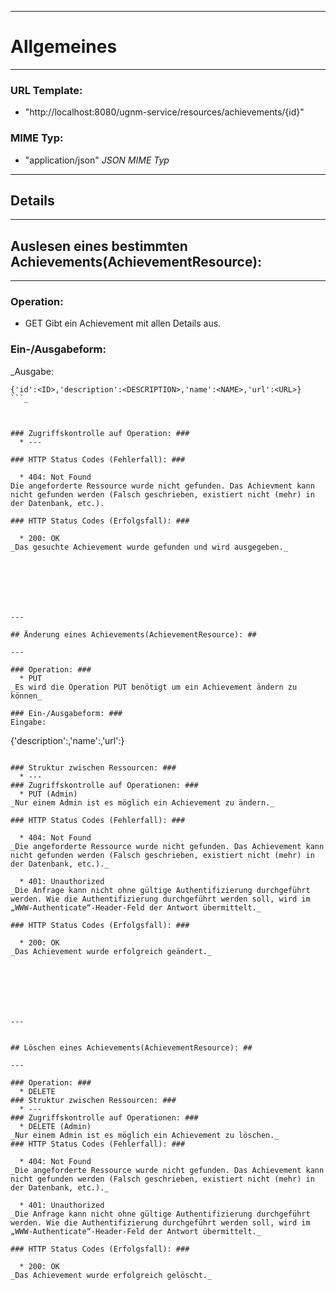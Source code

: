 
---

# Allgemeines #

---



### URL Template: ###
  * "http://localhost:8080/ugnm-service/resources/achievements/{id}"

### MIME Typ: ###
  * "application/json"
_JSON MIME Typ_



---

## Details ##

---


## Auslesen eines bestimmten Achievements(AchievementResource): ##

---


### Operation: ###
  * GET
Gibt ein Achievement mit allen Details aus.


### Ein-/Ausgabeform: ###
_Ausgabe:
```
{'id':<ID>,'description':<DESCRIPTION>,'name':<NAME>,'url':<URL>}
```_



### Zugriffskontrolle auf Operation: ###
  * ---

### HTTP Status Codes (Fehlerfall): ###

  * 404: Not Found
Die angeforderte Ressource wurde nicht gefunden. Das Achievment kann nicht gefunden werden (Falsch geschrieben, existiert nicht (mehr) in der Datenbank, etc.).

### HTTP Status Codes (Erfolgsfall): ###

  * 200: OK
_Das gesuchte Achievement wurde gefunden und wird ausgegeben._







---

## Änderung eines Achievements(AchievementResource): ##

---

### Operation: ###
  * PUT
_Es wird die Operation PUT benötigt um ein Achievement ändern zu können_

### Ein-/Ausgabeform: ###
Eingabe:

```
{'description':<DESCRIPTION>,'name':<NAME>,'url':<URL>}
```

### Struktur zwischen Ressourcen: ###
  * ---
### Zugriffskontrolle auf Operationen: ###
  * PUT (Admin)
_Nur einem Admin ist es möglich ein Achievement zu ändern._

### HTTP Status Codes (Fehlerfall): ###

  * 404: Not Found
_Die angeforderte Ressource wurde nicht gefunden. Das Achievement kann nicht gefunden werden (Falsch geschrieben, existiert nicht (mehr) in der Datenbank, etc.)._

  * 401: Unauthorized
_Die Anfrage kann nicht ohne gültige Authentifizierung durchgeführt werden. Wie die Authentifizierung durchgeführt werden soll, wird im „WWW-Authenticate“-Header-Feld der Antwort übermittelt._

### HTTP Status Codes (Erfolgsfall): ###

  * 200: OK
_Das Achievement wurde erfolgreich geändert._







---


## Löschen eines Achievements(AchievementResource): ##

---

### Operation: ###
  * DELETE
### Struktur zwischen Ressourcen: ###
  * ---
### Zugriffskontrolle auf Operationen: ###
  * DELETE (Admin)
_Nur einem Admin ist es möglich ein Achievement zu löschen._
### HTTP Status Codes (Fehlerfall): ###

  * 404: Not Found
_Die angeforderte Ressource wurde nicht gefunden. Das Achievement kann nicht gefunden werden (Falsch geschrieben, existiert nicht (mehr) in der Datenbank, etc.)._

  * 401: Unauthorized
_Die Anfrage kann nicht ohne gültige Authentifizierung durchgeführt werden. Wie die Authentifizierung durchgeführt werden soll, wird im „WWW-Authenticate“-Header-Feld der Antwort übermittelt._

### HTTP Status Codes (Erfolgsfall): ###

  * 200: OK
_Das Achievement wurde erfolgreich gelöscht._